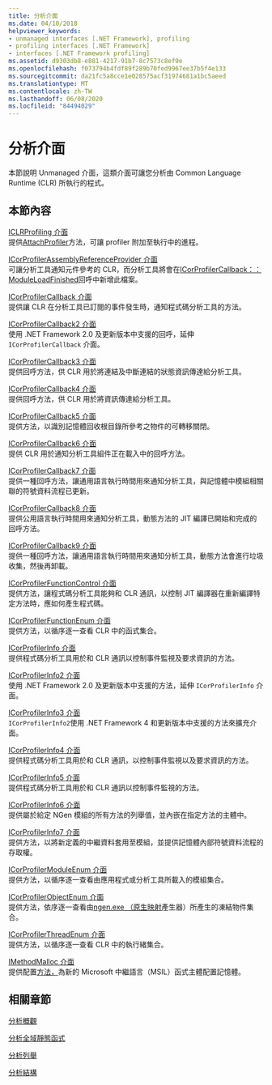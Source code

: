 ```yaml
---
title: 分析介面
ms.date: 04/10/2018
helpviewer_keywords:
- unmanaged interfaces [.NET Framework], profiling
- profiling interfaces [.NET Framework]
- interfaces [.NET Framework profiling]
ms.assetid: d9303db8-e881-4217-91b7-8c7573c8ef9e
ms.openlocfilehash: f073794b4fdf89f289b70fed9967ee37b5f4e133
ms.sourcegitcommit: da21fc5a8cce1e028575acf31974681a1bc5aeed
ms.translationtype: MT
ms.contentlocale: zh-TW
ms.lasthandoff: 06/08/2020
ms.locfileid: "84494029"
---
```

# <a name="profiling-interfaces"></a>分析介面
本節說明 Unmanaged 介面，這類介面可讓您分析由 Common Language Runtime (CLR) 所執行的程式。  
  
## <a name="in-this-section"></a>本節內容  
 [ICLRProfiling 介面](iclrprofiling-interface.md)  
 提供[AttachProfiler](iclrprofiling-attachprofiler-method.md)方法，可讓 profiler 附加至執行中的進程。  
  
 [ICorProfilerAssemblyReferenceProvider 介面](icorprofilerassemblyreferenceprovider-interface.md)  
 可讓分析工具通知元件參考的 CLR，而分析工具將會在[ICorProfilerCallback：： ModuleLoadFinished](icorprofilercallback-moduleloadfinished-method.md)回呼中新增此檔案。  
  
 [ICorProfilerCallback 介面](icorprofilercallback-interface.md)  
 提供讓 CLR 在分析工具已訂閱的事件發生時，通知程式碼分析工具的方法。  
  
 [ICorProfilerCallback2 介面](icorprofilercallback2-interface.md)  
 使用 .NET Framework 2.0 及更新版本中支援的回呼，延伸 `ICorProfilerCallback` 介面。  
  
 [ICorProfilerCallback3 介面](icorprofilercallback3-interface.md)  
 提供回呼方法，供 CLR 用於將連結及中斷連結的狀態資訊傳達給分析工具。  
  
 [ICorProfilerCallback4 介面](icorprofilercallback4-interface.md)  
 提供回呼方法，供 CLR 用於將資訊傳達給分析工具。  
  
 [ICorProfilerCallback5 介面](icorprofilercallback5-interface.md)  
 提供方法，以識別記憶體回收根目錄所參考之物件的可轉移關閉。  
  
 [ICorProfilerCallback6 介面](icorprofilercallback6-interface.md)  
 提供 CLR 用於通知分析工具組件正在載入中的回呼方法。  
  
 [ICorProfilerCallback7 介面](icorprofilercallback7-interface.md)  
 提供一種回呼方法，讓通用語言執行時間用來通知分析工具，與記憶體中模組相關聯的符號資料流程已更新。  

[ICorProfilerCallback8 介面](icorprofilercallback8-interface.md)  
提供公用語言執行時間用來通知分析工具，動態方法的 JIT 編譯已開始和完成的回呼方法。

[ICorProfilerCallback9 介面](icorprofilercallback9-interface.md)  
提供一種回呼方法，讓通用語言執行時間用來通知分析工具，動態方法會進行垃圾收集，然後再卸載。

 [ICorProfilerFunctionControl 介面](icorprofilerfunctioncontrol-interface.md)  
 提供方法，讓程式碼分析工具能夠和 CLR 通訊，以控制 JIT 編譯器在重新編譯特定方法時，應如何產生程式碼。  
  
 [ICorProfilerFunctionEnum 介面](icorprofilerfunctionenum-interface.md)  
 提供方法，以循序逐一查看 CLR 中的函式集合。  
  
 [ICorProfilerInfo 介面](icorprofilerinfo-interface.md)  
 提供程式碼分析工具用於和 CLR 通訊以控制事件監視及要求資訊的方法。  
  
 [ICorProfilerInfo2 介面](icorprofilerinfo2-interface.md)  
 使用 .NET Framework 2.0 及更新版本中支援的方法，延伸 `ICorProfilerInfo` 介面。  
  
 [ICorProfilerInfo3 介面](icorprofilerinfo3-interface.md)  
 `ICorProfilerInfo2`使用 .NET Framework 4 和更新版本中支援的方法來擴充介面。  
  
 [ICorProfilerInfo4 介面](icorprofilerinfo4-interface.md)  
 提供程式碼分析工具用於和 CLR 通訊，以控制事件監視以及要求資訊的方法。  
  
 [ICorProfilerInfo5 介面](icorprofilerinfo5-interface.md)  
 提供程式碼分析工具用於和 CLR 通訊以控制事件監視的方法。  
  
 [ICorProfilerInfo6 介面](icorprofilerinfo6-interface.md)  
 提供屬於給定 NGen 模組的所有方法的列舉值，並內嵌在指定方法的主體中。  
  
 [ICorProfilerInfo7 介面](icorprofilerinfo7-interface.md)  
 提供方法，以將新定義的中繼資料套用至模組，並提供記憶體內部符號資料流程的存取權。  
  
 [ICorProfilerModuleEnum 介面](icorprofilermoduleenum-interface.md)  
 提供方法，以循序逐一查看由應用程式或分析工具所載入的模組集合。  
  
 [ICorProfilerObjectEnum 介面](icorprofilerobjectenum-interface.md)  
 提供方法，依序逐一查看由[ngen.exe （原生映射](../../tools/ngen-exe-native-image-generator.md)產生器）所產生的凍結物件集合。  
  
 [ICorProfilerThreadEnum 介面](icorprofilerthreadenum-interface.md)  
 提供方法，以循序逐一查看 CLR 中的執行緒集合。  
  
 [IMethodMalloc 介面](imethodmalloc-interface.md)  
 提供配置[方法，](imethodmalloc-alloc-method.md)為新的 Microsoft 中繼語言（MSIL）函式主體配置記憶體。  
  
## <a name="related-sections"></a>相關章節  
 [分析概觀](profiling-overview.md)  
  
 [分析全域靜態函式](profiling-global-static-functions.md)  
  
 [分析列舉](profiling-enumerations.md)  
  
 [分析結構](profiling-structures.md)
